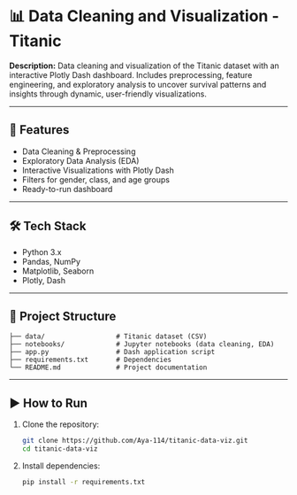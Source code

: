 # 📊 Data Cleaning and Visualization - Titanic

**Description:**
Data cleaning and visualization of the Titanic dataset with an interactive Plotly Dash dashboard. Includes preprocessing, feature engineering, and exploratory analysis to uncover survival patterns and insights through dynamic, user-friendly visualizations.

---

## 🚀 Features

* Data Cleaning & Preprocessing
* Exploratory Data Analysis (EDA)
* Interactive Visualizations with Plotly Dash
* Filters for gender, class, and age groups
* Ready-to-run dashboard

---

## 🛠️ Tech Stack

* Python 3.x
* Pandas, NumPy
* Matplotlib, Seaborn
* Plotly, Dash

---

## 📂 Project Structure

```
├── data/                  # Titanic dataset (CSV)
├── notebooks/             # Jupyter notebooks (data cleaning, EDA)
├── app.py                 # Dash application script
├── requirements.txt       # Dependencies
└── README.md              # Project documentation
```

---

## ▶️ How to Run

1. Clone the repository:

   ```bash
   git clone https://github.com/Aya-114/titanic-data-viz.git
   cd titanic-data-viz
   ```

2. Install dependencies:

   ```bash
   pip install -r requirements.txt
   ```


